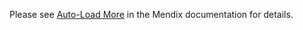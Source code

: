 Please see [Auto-Load More](https://docs.mendix.com/appstore/widgets/auto-load-more) in the Mendix documentation for details.
